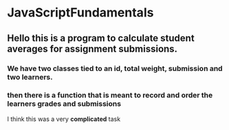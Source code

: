 # JavaScriptFundamentals

## Hello this is a program to calculate student averages for assignment submissions.
### We have two classes tied to an id, total weight, submission and two learners.
### then there is a function that is meant to record and order the learners grades and submissions
I think this was a very **complicated** task

